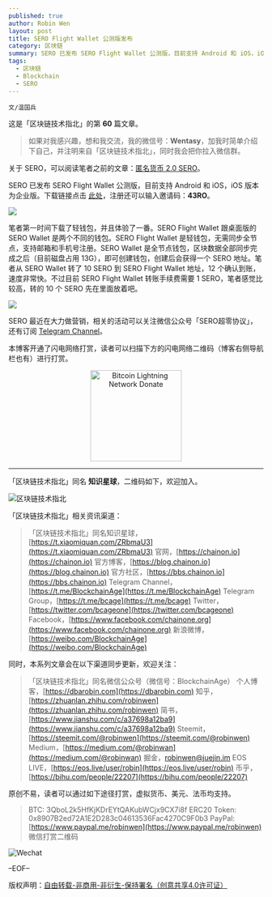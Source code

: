 ```yaml
---
published: true
author: Robin Wen
layout: post
title: SERO Flight Wallet 公测版发布
category: 区块链
summary: SERO 已发布 SERO Flight Wallet 公测版，目前支持 Android 和 iOS，iOS 版本为企业版。下载链接点击此处，注册还可以输入邀请码：43RO。笔者第一时间下载了轻钱包，并且体验了一番。SERO Flight Wallet 跟桌面版的 SERO Wallet 是两个不同的钱包。SERO 最近在大力做营销，相关的活动可以关注微信公众号「SERO超零协议」，还有订阅 Telegram Channel。
tags:
  - 区块链
  - Blockchain
  - SERO
---
```


`文/温国兵`

这是「区块链技术指北」的第 **60** 篇文章。

> 如果对我感兴趣，想和我交流，我的微信号：**Wentasy**，加我时简单介绍下自己，并注明来自「区块链技术指北」，同时我会把你拉入微信群。

关于 SERO，可以阅读笔者之前的文章：[匿名货币 2.0 SERO](https://dbarobin.com/2019/01/20/sero-cash)。

SERO 已发布 SERO Flight Wallet 公测版，目前支持 Android 和 iOS，iOS 版本为企业版。下载链接点击 [此处](https://qg25.cn/uiTUP3)，注册还可以输入邀请码：**43RO**。

![](https://cdn.wenguobing.com/obkaV8t.png)

笔者第一时间下载了轻钱包，并且体验了一番。SERO Flight Wallet 跟桌面版的 SERO Wallet 是两个不同的钱包。SERO Flight Wallet 是轻钱包，无需同步全节点，支持邮箱和手机号注册。SERO Wallet 是全节点钱包，区块数据全部同步完成之后（目前磁盘占用 13G），即可创建钱包，创建后会获得一个 SERO 地址。笔者从 SERO Wallet 转了 10 SERO 到 SERO Flight Wallet 地址，12 个确认到账，速度非常快。不过目前 SERO Flight Wallet 转账手续费需要 1 SERO，笔者感觉比较高，转的 10 个 SERO 先在里面放着吧。

![](https://cdn.wenguobing.com/ZethSf8.png)

SERO 最近在大力做营销，相关的活动可以关注微信公众号「SERO超零协议」，还有订阅 [Telegram Channel](https://t.me/SEROannouncements)。

本博客开通了闪电网络打赏，读者可以扫描下方的闪电网络二维码（博客右侧导航栏也有）进行打赏。

<center><img title="Bitcoin Lightning Network Donate" width="180" height="180" src="https://lnd.hoo.com/api/generate?openid=TruSwjrK2q57V484Tf0u&isimg=1" alt="Bitcoin Lightning Network Donate"/></center>

***

「区块链技术指北」同名 **知识星球**，二维码如下，欢迎加入。

![区块链技术指北](https://i.imgur.com/3YzonTR.png)

「区块链技术指北」相关资讯渠道：

> 「区块链技术指北」同名知识星球，[https://t.xiaomiquan.com/ZRbmaU3](https://t.xiaomiquan.com/ZRbmaU3)
> 官网，[https://chainon.io](https://chainon.io)
> 官方博客，[https://blog.chainon.io](https://blog.chainon.io)
> 官方社区，[https://bbs.chainon.io](https://bbs.chainon.io)
> Telegram Channel，[https://t.me/BlockchainAge](https://t.me/BlockchainAge)
> Telegram Group，[https://t.me/bcage](https://t.me/bcage)
> Twitter，[https://twitter.com/bcageone](https://twitter.com/bcageone)
> Facebook，[https://www.facebook.com/chainone.org](https://www.facebook.com/chainone.org)
> 新浪微博，[https://weibo.com/BlockchainAge](https://weibo.com/BlockchainAge)

同时，本系列文章会在以下渠道同步更新，欢迎关注：

> 「区块链技术指北」同名微信公众号（微信号：BlockchainAge）
> 个人博客，[https://dbarobin.com](https://dbarobin.com)
> 知乎，[https://zhuanlan.zhihu.com/robinwen](https://zhuanlan.zhihu.com/robinwen)
> 简书，[https://www.jianshu.com/c/a37698a12ba9](https://www.jianshu.com/c/a37698a12ba9)
> Steemit，[https://steemit.com/@robinwen](https://steemit.com/@robinwen)
> Medium，[https://medium.com/@robinwan](https://medium.com/@robinwan)
> 掘金，[robinwen@juejin.im](https://juejin.im/user/5673ccae60b2260ee435f89a/posts)
> EOS LIVE，[https://eos.live/user/robin](https://eos.live/user/robin)
> 币乎，[https://bihu.com/people/22207](https://bihu.com/people/22207)

原创不易，读者可以通过如下途径打赏，虚拟货币、美元、法币均支持。

> BTC: 3QboL2k5HfKjKDrEYtQAKubWCjx9CX7i8f
> ERC20 Token: 0x8907B2ed72A1E2D283c04613536Fac4270C9F0b3
> PayPal: [https://www.paypal.me/robinwen](https://www.paypal.me/robinwen)
> 微信打赏二维码

![Wechat](https://i.imgur.com/SzoNl5b.jpg)

–EOF–

版权声明：[自由转载-非商用-非衍生-保持署名（创意共享4.0许可证）](http://creativecommons.org/licenses/by-nc-nd/4.0/deed.zh)